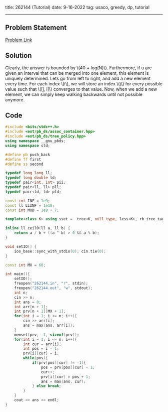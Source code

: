 title: 262144 (Tutorial)
date: 9-16-2022
tag: usaco, greedy, dp, tutorial

---

## Problem Statement

[Problem Link](http://www.usaco.org/index.php?page=viewproblem2&cpid=648)

## Solution

Clearly, the answer is bounded by \\(40 + log(N)\\). Furthermore, if u are given an interval that can be merged into one element, this element is uniquely determined. Lets go from left to right, and add a new element every time. For each index \\(i\\), we will store an index \\(j\\) for every possible value such that \\([j, i]\\) converges to that value. Now, when we add a new element, we can simply keep walking backwards until not possible anymore. 

## Code

```c++
#include <bits/stdc++.h>
#include <ext/pb_ds/assoc_container.hpp>
#include <ext/pb_ds/tree_policy.hpp>
using namespace __gnu_pbds;
using namespace std;

#define pb push_back
#define ff first
#define ss second

typedef long long ll;
typedef long double ld;
typedef pair<int, int> pii;
typedef pair<ll, ll> pll;
typedef pair<ld, ld> pld;

const int INF = 1e9;
const ll LLINF = 1e18;
const int MOD = 1e9 + 7;

template<class K> using sset =  tree<K, null_type, less<K>, rb_tree_tag, tree_order_statistics_node_update>;

inline ll ceil0(ll a, ll b) {
    return a / b + ((a ^ b) > 0 && a % b);
}

void setIO() {
    ios_base::sync_with_stdio(0); cin.tie(0);
}

const int MX = 60;

int main(){
    setIO();
    freopen("262144.in", "r", stdin);
    freopen("262144.out", "w", stdout);
    int n;
    cin >> n;
    int ans = 0;
    int arr[n + 1];
    int prv[n + 1][MX + 1];
    for(int i = 1; i <= n; i++){
        cin >> arr[i];
        ans = max(ans, arr[i]);
    }
    memset(prv, -1, sizeof(prv));
    for(int i = 1; i <= n; i++){
        int cur = arr[i];
        int pos = i - 1;
        prv[i][cur] = i;
        while(pos){
            if(prv[pos][cur] != -1){
                pos = prv[pos][cur] - 1;
                cur++;
                prv[i][cur] = pos + 1;
                ans = max(ans, cur);
            } else break;
        }
    }
    cout << ans << endl;
}
```